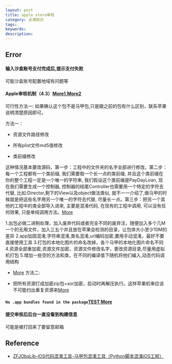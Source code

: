 ```yaml
---
layout: post
title: apple store审核
category: 点滴知识
tags: 
keywords: 
description: 
---
```



## Error

#### 输入沙盒账号支付完成后,提示支付失败

可能沙盒账号配置地域有问题等

#### Apple审核机制（4.3）[More1](https://www.csdn.net/gather_2f/MtjaIg2sNTU1OC1ibG9n.html),[More2](https://blog.csdn.net/lyzz0612/article/details/80390362)

可行性方法一:
如果确认这个包不是马甲包,只是跟之前的包有什么区别，联系苹果说明清楚原因即可。

方法一：
* 资源文件路径修改

* 所有plist文件md5值修改
* 类前缀修改

这种情况基本要改源码，第一步：工程中的文件夹的名字全部进行修改。第二步：每一个工程都有一个类前缀, 我们需要取一个长一点的类前缀, 并且这个类前缀在你的整个工程一定是一个唯一的字符串, 我们假设这个类前缀是PayDayLoan, 现在我们需要生成一个控制器, 控制器的结尾Controller也需要用一个特定的字符去代替, 比如:Director,剩下的View以及object做法类似, 就不一一介绍了,做马甲的时候就是把这些名字用另一个唯一的字符去代替, 尽量长一点。第三步：把另一个其他的工程中的类全部导入进来, 主要是混淆代码, 在现有的工程中调用, 可以没有任何效果, 只是单纯调用方法。[More](https://www.jianshu.com/p/29507a331ff2)

1.出包必做二进制处理，加入废弃代码或者完全不同的废弃注，随便加入多个几M一个的无用文件，加入三五个并且放在苹果会检测的目录，让包体大小至少10M的差异
2.app加固混淆,字符串混淆,类名混淆,url编码加密,要用手动混淆，最好不要直接使用工具
3.打包的本地化图片的命名改掉，各个马甲的本地化图片命名不同
4.资源全部重加密,资源文件加密，资源文件修改名字，更改资源目录,尽量用虚拟机打包
5.增加一些空的方法和类，在不同的编译值下随机将他们编入,动态代码调用结构

* [More]()
方法二:

* 把所有资源打成加密zip包+xor加密，启动时再解压执行。这样苹果机审应该不可能扫出重复资源来[More](https://github.com/lyzz0612/iosMixTools)

#### `No .app bundles found in the package`[TEST More](https://www.shuzhiduo.com/A/MAzAnX4MJ9/)

#### 提交审核后后台一直没看到构建信息

可能是被打回来了要留意邮箱

## Reference

* [ZFJObsLib-iOS代码混淆工具-马甲包混淆工具（Python脚本混淆iOS工程）](https://zfj1128.blog.csdn.net/article/details/95482006)